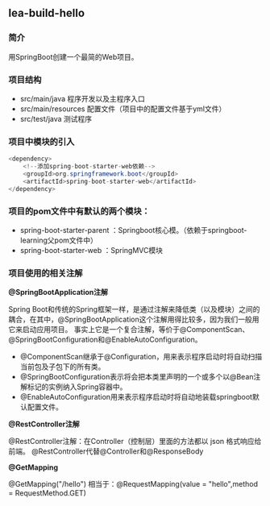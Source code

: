 ## lea-build-hello

### 简介
用SpringBoot创建一个最简的Web项目。

### 项目结构
* src/main/java 程序开发以及主程序入口
* src/main/resources 配置文件（项目中的配置文件基于yml文件）
* src/test/java 测试程序

### 项目中模块的引入
```java
<dependency>
    <!--添加spring-boot-starter-web依赖-->
    <groupId>org.springframework.boot</groupId>
    <artifactId>spring-boot-starter-web</artifactId>
</dependency>
```
### 项目的pom文件中有默认的两个模块：
* spring-boot-starter-parent ：Springboot核心模。（依赖于springboot-learning父pom文件中）
* spring-boot-starter-web ：SpringMVC模块

### 项目使用的相关注解

**@SpringBootApplication注解**

Spring Boot和传统的Spring框架一样，是通过注解来降低类（以及模块）之间的耦合，在其中，@SpringBootApplication这个注解用得比较多，因为我们一般用它来启动应用项目。
 事实上它是一个复合注解，等价于@ComponentScan、@SpringBootConfiguration和@EnableAutoConfiguration。
 
* @ComponentScan继承于@Configuration，用来表示程序启动时将自动扫描当前包及子包下的所有类。
* @SpringBootConfiguration表示将会把本类里声明的一个或多个以@Bean注解标记的实例纳入Spring容器中。
* @EnableAutoConfiguration用来表示程序启动时将自动地装载springboot默认配置文件。

**@RestController注解**

@RestController注解：在Controller（控制层）里面的方法都以 json 格式响应给前端。
@RestController代替@Controller和@ResponseBody

**@GetMapping**

@GetMapping("/hello") 相当于：@RequestMapping(value = "hello",method = RequestMethod.GET)
